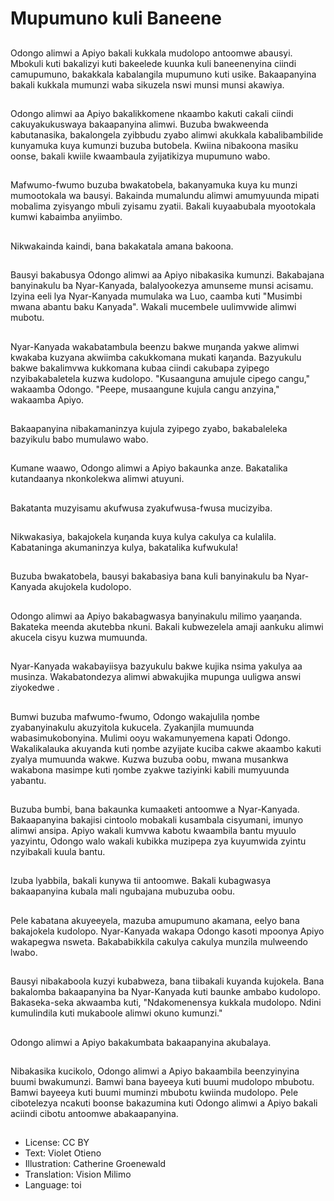 # Mupumuno kuli Baneene

##
Odongo alimwi a Apiyo bakali kukkala mudolopo antoomwe abausyi. Mbokuli kuti bakalizyi kuti bakeelede kuunka kuli baneenenyina ciindi camupumuno, bakakkala kabalangila mupumuno kuti usike. Bakaapanyina bakali kukkala mumunzi waba sikuzela nswi munsi munsi akawiya.

##
Odongo alimwi aa Apiyo bakalikkomene nkaambo kakuti cakali ciindi cakuyakukuswaya bakaapanyina alimwi. Buzuba bwakweenda kabutanasika, bakalongela zyibbudu zyabo alimwi akukkala kabalibambilide kunyamuka kuya kumunzi buzuba butobela. Kwiina nibakoona masiku oonse, bakali kwiile kwaambaula zyijatikizya mupumuno wabo.

##
Mafwumo-fwumo buzuba bwakatobela, bakanyamuka kuya ku munzi mumootokala wa bausyi. Bakainda mumalundu alimwi amumyuunda mipati mobalima zyisyango mbuli zyisamu zyatii. Bakali kuyaabubala myootokala kumwi kabaimba anyiimbo.

##
Nikwakainda kaindi, bana bakakatala amana bakoona.

##
Bausyi bakabusya Odongo alimwi aa Apiyo nibakasika kumunzi. Bakabajana banyinakulu ba Nyar-Kanyada, balalyookezya amunseme munsi acisamu. Izyina eeli lya Nyar-Kanyada mumulaka wa Luo, caamba kuti "Musimbi mwana abantu baku Kanyada". Wakali mucembele uulimvwide alimwi mubotu.

##
Nyar-Kanyada wakabatambula beenzu bakwe muŋanda yakwe alimwi kwakaba kuzyana akwiimba cakukkomana mukati kaŋanda. Bazyukulu bakwe bakalimvwa kukkomana kubaa ciindi cakubapa zyipego nzyibakabaletela kuzwa kudolopo. "Kusaanguna amujule cipego cangu," wakaamba Odongo. "Peepe, musaangune kujula cangu anzyina," wakaamba Apiyo.

##
Bakaapanyina nibakamaninzya kujula zyipego zyabo, bakabaleleka bazyikulu babo mumulawo wabo.

##
Kumane waawo, Odongo alimwi a Apiyo bakaunka anze. Bakatalika kutandaanya nkonkolekwa alimwi atuyuni.

##
Bakatanta muzyisamu akufwusa zyakufwusa-fwusa mucizyiba.

##
Nikwakasiya, bakajokela kuŋanda kuya kulya cakulya ca kulalila. Kabataninga akumaninzya kulya, bakatalika kufwukula!

##
Buzuba bwakatobela, bausyi bakabasiya bana kuli banyinakulu ba Nyar-Kanyada akujokela kudolopo.

##
Odongo alimwi aa Apiyo bakabagwasya banyinakulu milimo yaaŋanda. Bakateka meenda akutebba nkuni. Bakali kubwezelela amaji aankuku alimwi akucela cisyu kuzwa mumuunda.

##
Nyar-Kanyada wakabayiisya bazyukulu bakwe kujika nsima yakulya aa musinza. Wakabatondezya alimwi abwakujika mupunga uuligwa answi ziyokedwe .

##
Bumwi buzuba mafwumo-fwumo, Odongo wakajulila ŋombe zyabanyinakulu akuzyitola kukucela. Zyakanjila mumuunda wabasimukobonyina. Mulimi ooyu wakamunyemena kapati Odongo. Wakalikalauka akuyanda kuti ŋombe azyijate kuciba cakwe akaambo kakuti zyalya mumuunda wakwe. Kuzwa buzuba oobu, mwana musankwa wakabona masimpe kuti ŋombe zyakwe taziyinki kabili mumyuunda yabantu.

##
Buzuba bumbi, bana bakaunka kumaaketi antoomwe a Nyar-Kanyada. Bakaapanyina bakajisi cintoolo mobakali kusambala cisyumani, imunyo alimwi ansipa. Apiyo wakali kumvwa kabotu kwaambila bantu myuulo yazyintu, Odongo walo wakali kubikka muzipepa zya kuyumwida zyintu nzyibakali kuula bantu.

##
Izuba lyabbila, bakali kunywa tii antoomwe. Bakali kubagwasya bakaapanyina kubala mali ngubajana mubuzuba oobu.

##
Pele kabatana akuyeeyela, mazuba amupumuno akamana, eelyo bana bakajokela kudolopo. Nyar-Kanyada wakapa Odongo kasoti mpoonya Apiyo wakapegwa nsweta. Bakababikkila cakulya cakulya munzila mulweendo lwabo.

##
Bausyi nibakaboola kuzyi kubabweza, bana tiibakali kuyanda kujokela. Bana bakalomba bakaapanyina ba Nyar-Kanyada kuti baunke ambabo kudolopo. Bakaseka-seka akwaamba kuti, "Ndakomenensya kukkala mudolopo. Ndini kumulindila kuti mukaboole alimwi okuno kumunzi."

##
Odongo alimwi a Apiyo bakakumbata bakaapanyina akubalaya.

##
Nibakasika kucikolo, Odongo alimwi a Apiyo bakaambila beenzyinyina buumi bwakumunzi. Bamwi bana bayeeya kuti buumi mudolopo mbubotu. Bamwi bayeeya kuti buumi muminzi mbubotu kwiinda mudolopo. Pele cibotelezya ncakuti boonse bakazumina kuti Odongo alimwi a Apiyo bakali aciindi cibotu antoomwe abakaapanyina.

##
* License: CC BY
* Text: Violet Otieno
* Illustration: Catherine Groenewald
* Translation: Vision Milimo
* Language: toi
